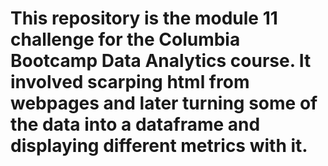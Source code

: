 # This repository is the module 11 challenge for the Columbia Bootcamp Data Analytics course. It involved scarping html from webpages and later turning some of the data into a dataframe and displaying different metrics with it. 
